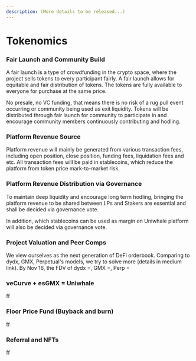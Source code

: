 ```yaml
---
description: (More details to be released...)
---
```


# Tokenomics

### Fair Launch and Community Build

A fair launch is a type of crowdfunding in the crypto space, where the project sells tokens to every participant fairly. A fair launch allows for equitable and fair distribution of tokens. The tokens are fully available to everyone for purchase at the same price.

No presale, no VC funding, that means there is no risk of a rug pull event occurring or community being used as exit liquidity. Tokens will be distributed through fair launch for community to participate in and encourage community members continuously contributing and hodling.&#x20;

### Platform Revenue Source

Platform revenue will mainly be generated from various transaction fees, including open position, close position, funding fees, liquidation fees and etc. All transaction fees will be paid in stablecoins, which reduce the platform from token price mark-to-market risk. &#x20;

### Platform Revenue Distribution via Governance

To maintain deep liquidity and encourage long term hodling, bringing the platform revenue to be shared between LPs and Stakers are essential and shall be decided via governance vote.&#x20;

In addition, which stablecoins can be used as margin on Uniwhale platform will also be decided via governance vote.&#x20;

### Project Valuation and Peer Comps

We view ourselves as the next generation of DeFi orderbook. Comparing to dydx, GMX, Perpetual's models, we try to solve more (details in medium link). By Nov 16, the FDV of dydx =, GMX =, Perp =

### veCurve + esGMX = Uniwhale

ff

### Floor Price Fund (Buyback and burn)

ff

### Referral and NFTs

ff
